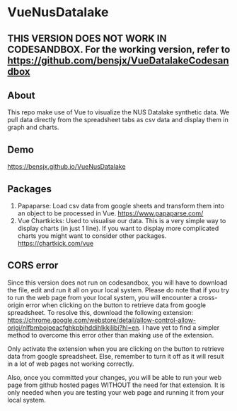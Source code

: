 # VueNusDatalake

## THIS VERSION DOES NOT WORK IN CODESANDBOX. For the working version, refer to https://github.com/bensjx/VueDatalakeCodesandbox

## About
This repo make use of Vue to visualize the NUS Datalake synthetic data. We pull data directly from the spreadsheet tabs as csv data and display them in graph and charts.

## Demo
https://bensjx.github.io/VueNusDatalake

## Packages
1. Papaparse: Load csv data from google sheets and transform them into an object to be processed in Vue.
https://www.papaparse.com/
2. Vue Chartkicks: Used to visualise our data. This is a very simple way to display charts (in just 1 line). If you want to display more complicated charts you might want to consider other packages.
https://chartkick.com/vue

## CORS error
Since this version does not run on codesandbox, you will have to download the file, edit and run it all on your local system. Please do note that if you try to run the web page from your local system, you will encounter a cross-origin error when clicking on the button to retrieve data from google spreadsheet. To resolve this, download the following extension: https://chrome.google.com/webstore/detail/allow-control-allow-origi/nlfbmbojpeacfghkpbjhddihlkkiljbi?hl=en. I have yet to find a simpler method to overcome this error other than making use of the extension.
<br>

Only activate the extension when you are clicking on the button to retrieve data from google spreadsheet. Else, remember to turn it off as it will result in a lot of web pages not working correctly.
<br>

Also, once you committed your changes, you will be able to run your web page from github hosted pages WITHOUT the need for that extension. It is only needed when you are testing your web page and running it from your local system.
